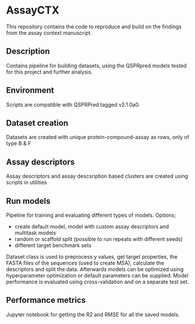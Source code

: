 # AssayCTX
This repository contains the code to reproduce and build on the findings from the assay context manuscript. 

## Description
Contains pipeline for building datasets, using the QSPRpred models tested for this project and further analysis.

## Environment
Scripts are compatible with QSPRPred tagged v2.1.0a0. 

## Dataset creation
Datasets are created with unique protein-compound-assay as rows, only of type B & F

## Assay descriptors
Assay descriptors and assay descsription based clusters are created using scripts in utilities

## Run models
Pipeline for training and evaluating different types of models. Options;
- create default model, model with custom assay descriptors and multitask models
- random or scaffold split (possible to run repeats with different seeds)
- different target benchmark sets

Dataset class is used to preprocess y values, get target properties, the FASTA files of the sequences (used to create MSA), calculate the descriptors and split the data.
Afterwards models can be optimized using hyperparameter optimization or default parameters can be supplied. Model performance is evaluated using cross-validation and on a separate test set.

## Performance metrics
Jupyter notebook for getting the R2 and RMSE for all the saved models.